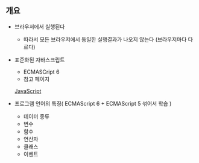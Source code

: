 ## 개요

- 브라우저에서 실행된다
    - 따라서 모든 브라우저에서 동일한 실행결과가 나오지 않는다 (브라우저마다 다르다)
- 표준화된 자바스크립트
    - ECMASCript 6
    - 참고 페이지

    [JavaScript](https://developer.mozilla.org/ko/docs/Web/JavaScript)

- 프로그램 언어의 특징( ECMAScript 6 + ECMAScript 5 섞어서 학습 )
    - 데이터 종류
    - 변수
    - 함수
    - 연산자
    - 클래스
    - 이벤트